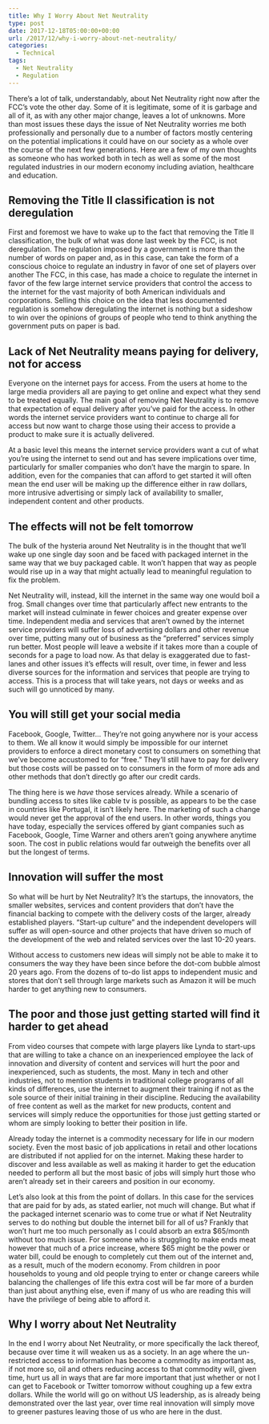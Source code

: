```yaml
---
title: Why I Worry About Net Neutrality
type: post
date: 2017-12-18T05:00:00+00:00
url: /2017/12/why-i-worry-about-net-neutrality/
categories:
  - Technical
tags:
  - Net Neutrality
  - Regulation
---
```


There’s a lot of talk, understandably, about Net Neutrality right now after the FCC’s vote the other day. Some of it is legitimate, some of it is garbage and all of it, as with any other major change, leaves a lot of unknowns. More than most issues these days the issue of Net Neutrality worries me both professionally and personally due to a number of factors mostly centering on the potential implications it could have on our society as a whole over the course of the next few generations. Here are a few of my own thoughts as someone who has worked both in tech as well as some of the most regulated industries in our modern economy including aviation, healthcare and education.

## Removing the Title II classification is not deregulation

First and foremost we have to wake up to the fact that removing the Title II classification, the bulk of what was done last week by the FCC, is not deregulation. The regulation imposed by a government is more than the number of words on paper and, as in this case, can take the form of a conscious choice to regulate an industry in favor of one set of players over another The FCC, in this case, has made a choice to regulate the internet in favor of the few large internet service providers that control the access to the internet for the vast majority of both American individuals and corporations. Selling this choice on the idea that less documented regulation is somehow deregulating the internet is nothing but a sideshow to win over the opinions of groups of people who tend to think anything the government puts on paper is bad.

## Lack of Net Neutrality means paying for delivery, not for access

Everyone on the internet pays for access. From the users at home to the large media providers all are paying to get online and expect what they send to be treated equally. The main goal of removing Net Neutrality is to remove that expectation of equal delivery after you’ve paid for the access. In other words the internet service providers want to continue to charge all for access but now want to charge those using their access to provide a product to make sure it is actually delivered.

At a basic level this means the internet service providers want a cut of what you’re using the internet to send out and has severe implications over time, particularly for smaller companies who don’t have the margin to spare. In addition, even for the companies that can afford to get started it will often mean the end user will be making up the difference either in raw dollars, more intrusive advertising or simply lack of availability to smaller, independent content and other products.

## The effects will not be felt tomorrow

The bulk of the hysteria around Net Neutrality is in the thought that we’ll wake up one single day soon and be faced with packaged internet in the same way that we buy packaged cable. It won’t happen that way as people would rise up in a way that might actually lead to meaningful regulation to fix the problem.

Net Neutrality will, instead, kill the internet in the same way one would boil a frog. Small changes over time that particularly affect new entrants to the market will instead culminate in fewer choices and greater expense over time. Independent media and services that aren’t owned by the internet service providers will suffer loss of advertising dollars and other revenue over time, putting many out of business as the “preferred” services simply run better. Most people will leave a website if it takes more than a couple of seconds for a page to load now. As that delay is exaggerated due to fast-lanes and other issues it’s effects will result, over time, in fewer and less diverse sources for the information and services that people are trying to access. This is a process that will take years, not days or weeks and as such will go unnoticed by many.

## You will still get your social media

Facebook, Google, Twitter… They’re not going anywhere nor is your access to them. We all know it would simply be impossible for our internet providers to enforce a direct monetary cost to consumers on something that we’ve become accustomed to for “free.” They’ll still have to pay for delivery but those costs will be passed on to consumers in the form of more ads and other methods that don’t directly go after our credit cards.

The thing here is we&nbsp;_have_ those services already. While a scenario of bundling access to sites like cable tv is possible, as appears to be the case in countries like Portugal, it isn’t likely here. The marketing of such a change would never get the approval of the end users. In other words, things you have today, especially the services offered by giant companies such as Facebook, Google, Time Warner and others aren’t going anywhere anytime soon. The cost in public relations would far outweigh the benefits over all but the longest of terms.

## Innovation will suffer the most

So what will be hurt by Net Neutrality? It’s the startups, the innovators, the smaller websites, services and content providers that don’t have the financial backing to compete with the delivery costs of the larger, already established players. “Start-up culture” and the independent developers will suffer as will open-source and other projects that have driven so much of the development of the web and related services over the last 10-20 years.

Without access to customers new ideas will simply not be able to make it to consumers the way they have been since before the dot-com bubble almost 20 years ago. From the dozens of to-do list apps to independent music and stores that don’t sell through large markets such as Amazon it will be much harder to get anything new to consumers.

## The poor and those just getting started will find it harder to get ahead

From video courses that compete with large players like Lynda to start-ups that are willing to take a chance on an inexperienced employee the lack of innovation and diversity of content and services will hurt the poor and inexperienced, such as students, the most. Many in tech and other industries, not to mention students in traditional college programs of all kinds of differences, use the internet to augment their training if not as the sole source of their initial training in their discipline. Reducing the availability of free content as well as the market for new products, content and services will simply reduce the opportunities for those just getting started or whom are simply looking to better their position in life.

Already today the internet is a commodity necessary for life in our modern society. Even the most basic of job applications in retail and other locations are distributed if not applied for on the internet. Making these harder to discover and less available as well as making it harder to get the education needed to perform all but the most basic of jobs will simply hurt those who aren’t already set in their careers and position in our economy.

Let’s also look at this from the point of dollars. In this case for the services that are paid for by ads, as stated earlier, not much will change. But what if the packaged internet scenario was to come true or what if Net Neutrality serves to do nothing but double the internet bill for all of us? Frankly that won’t hurt me too much personally as I could absorb an extra $65/month without too much issue. For someone who is struggling to make ends meat however that much of a price increase, where $65 might be the power or water bill, could be enough to completely cut them out of the internet and, as a result, much of the modern economy. From children in poor households to young and old people trying to enter or change careers while balancing the challenges of life this extra cost will be far more of a burden than just about anything else, even if many of us who are reading this will have the privilege of being able to afford it.

## Why I worry about Net Neutrality

In the end I worry about Net Neutrality, or more specifically the lack thereof, because over time it will weaken us as a society. In an age where the un-restricted access to information has become a commodity as important as, if not more so, oil and others reducing access to that commodity will, given time, hurt us all in ways that are far more important that just whether or not I can get to Facebook or Twitter tomorrow without coughing up a few extra dollars. While the world will go on without US leadership, as is already being demonstrated over the last year, over time real innovation will simply move to greener pastures leaving those of us who are here in the dust.